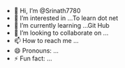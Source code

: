- 👋 Hi, I’m @Srinath7780
- 👀 I’m interested in ...To learn dot net
- 🌱 I’m currently learning ...Git Hub
- 💞️ I’m looking to collaborate on ...
- 📫 How to reach me ...
- 😄 Pronouns: ...
- ⚡ Fun fact: ...

<!---
Srinath7780/Srinath7780 is a ✨ special ✨ repository because its `README.md` (this file) appears on your GitHub profile.
You can click the Preview link to take a look at your changes.
--->

